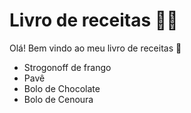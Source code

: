# Livro de receitas :man_cook:

Olá! Bem vindo ao meu livro de receitas :wave:

- Strogonoff de frango
- Pavê
- Bolo de Chocolate
- Bolo de Cenoura
